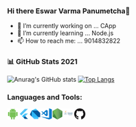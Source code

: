 ### Hi there Eswar Varma Panumetcha👋




- 🔭 I’m currently working on ... CApp
- 🌱 I’m currently learning ... Node.js
- 📫 How to reach me: ... 9014832822
<!-- - 👯 I’m looking to collaborate on ...  -->
<!-- - 🤔 I’m looking for help with ... -->
<!-- - 💬 Ask me about ... -->

<!-- - 😄 Pronouns: ... -->
<!-- - ⚡ Fun fact: ... -->

### :bar_chart: GitHub Stats 2021

![Anurag's GitHub stats](https://github-readme-stats.vercel.app/api?username=EswarVarma91&show_icons=true&theme=radical)
[![Top Langs](https://github-readme-stats.vercel.app/api/top-langs/?username=EswarVarma91&langs_count=50)](https://github.com/anuraghazra/github-readme-stats)

### Languages and Tools:

<img align="left" alt="Android" width="26px" src="https://raw.githubusercontent.com/github/explore/80688e429a7d4ef2fca1e82350fe8e3517d3494d/topics/android/android.png" />
<img align="left" alt="Android" width="26px" src="https://raw.githubusercontent.com/github/explore/80688e429a7d4ef2fca1e82350fe8e3517d3494d/topics/flutter/flutter.png" />
<img align="left" alt="Android" width="26px" src="https://raw.githubusercontent.com/github/explore/80688e429a7d4ef2fca1e82350fe8e3517d3494d/topics/dart/dart.png" />
<img align="left" alt="Visual Studio Code" width="26px" src="https://raw.githubusercontent.com/github/explore/80688e429a7d4ef2fca1e82350fe8e3517d3494d/topics/visual-studio-code/visual-studio-code.png" />
<!-- <img align="left" alt="JavaScript" width="26px" src="https://raw.githubusercontent.com/github/explore/80688e429a7d4ef2fca1e82350fe8e3517d3494d/topics/javascript/javascript.png" />
<img align="left" alt="TypeScript" width="26px" src="https://raw.githubusercontent.com/github/explore/80688e429a7d4ef2fca1e82350fe8e3517d3494d/topics/typescript/typescript.png" /> -->
<img align="left" alt="Node.js" width="26px" src="https://raw.githubusercontent.com/github/explore/80688e429a7d4ef2fca1e82350fe8e3517d3494d/topics/nodejs/nodejs.png" />

<img align="left" alt="Java" width="26px" src="https://raw.githubusercontent.com/github/explore/80688e429a7d4ef2fca1e82350fe8e3517d3494d/topics/java/java.png" />
<img align="left" alt="GitHub" width="26px" src="https://raw.githubusercontent.com/github/explore/78df643247d429f6cc873026c0622819ad797942/topics/github/github.png" />

<!-- ### Hi there 👋,

## I'm Hitesh Sahu ([hiteshsahu](http://hiteshsahu.com))
- Currently, I am bulding next generation Cars at BMW Munich - Germany. :oncoming_automobile:
- I have been developing Mobile Apps, Web Apps & the intersection of them(aka. Hybrid apps) for more than 8 years. :briefcase:
- My skillset diverges into both Mobile & Web Technologies & I am fluent in both. :gift:
- To learn more about my work & see my fun experiments please visit my [Website](http://hiteshsahu.com) :globe_with_meridians:


--------------

### 📈 Stackoverflow Reputation 
<a href="https://stackoverflow.com/users/2252113/hitesh-sahu"><img src="https://stackoverflow.com/users/flair/2252113.png" width="208" height="58" alt="profile for Hitesh Sahu at Stack Overflow, Q&amp;A for professional and enthusiast programmers" title="profile for Hitesh Sahu at Stack Overflow, Q&amp;A for professional and enthusiast programmers"></a>

### :bar_chart: GitHub Stats 2021
[![Hitesh's github stats](https://github-readme-stats.vercel.app/api?username=hiteshsahu&show_icons=true&line_height=21&show_icons=true&theme=dracula&hide_border=true)](https://github.com/anuraghazra/github-readme-stats)
[![Top Langs](https://github-readme-stats.vercel.app/api/top-langs/?username=hiteshsahu&show_icons=true&layout=compact&theme=vue&hide_border=true)](https://github.com/anuraghazra/github-readme-stats)

<img src="https://komarev.com/ghpvc/?username=hiteshsahu&color=blue&style=flat-square&label=visitors" align="right" />


--------------

### Languages and Tools:

<img align="left" alt="Visual Studio Code" width="26px" src="https://raw.githubusercontent.com/github/explore/80688e429a7d4ef2fca1e82350fe8e3517d3494d/topics/visual-studio-code/visual-studio-code.png" />
<img align="left" alt="JavaScript" width="26px" src="https://raw.githubusercontent.com/github/explore/80688e429a7d4ef2fca1e82350fe8e3517d3494d/topics/javascript/javascript.png" />
<img align="left" alt="TypeScript" width="26px" src="https://raw.githubusercontent.com/github/explore/80688e429a7d4ef2fca1e82350fe8e3517d3494d/topics/typescript/typescript.png" />
<img align="left" alt="Node.js" width="26px" src="https://raw.githubusercontent.com/github/explore/80688e429a7d4ef2fca1e82350fe8e3517d3494d/topics/nodejs/nodejs.png" />
<img align="left" alt="C" width="26px" src="https://raw.githubusercontent.com/github/explore/80688e429a7d4ef2fca1e82350fe8e3517d3494d/topics/c/c.png" />
<img align="left" alt="Java" width="26px" src="https://raw.githubusercontent.com/github/explore/80688e429a7d4ef2fca1e82350fe8e3517d3494d/topics/java/java.png" />
<img align="left" alt="Git" width="26px" src="https://raw.githubusercontent.com/github/explore/80688e429a7d4ef2fca1e82350fe8e3517d3494d/topics/git/git.png" />
<img align="left" alt="GitHub" width="26px" src="https://raw.githubusercontent.com/github/explore/78df643247d429f6cc873026c0622819ad797942/topics/github/github.png" />

<br />


--------------

### :email: Social 

 Connect with me:

[<img align="left" alt="hitesh sahu | Personal Site" width="22px" src="https://raw.githubusercontent.com/iconic/open-iconic/master/svg/globe.svg" />](https://hiteshsahu.com/)
[<img align="left" alt="hitesh sahu | Twitter" width="22px" src="https://cdn.jsdelivr.net/npm/simple-icons@v3/icons/twitter.svg" />](https://twitter.com/HiteshSahu_)
[<img align="left" alt="hitesh sahu | LinkedIn" width="22px" src="https://cdn.jsdelivr.net/npm/simple-icons@v3/icons/linkedin.svg" />](https://www.linkedin.com/in/hitesh-sahu-99639040/)
[<img align="left" alt="hitesh sahu | StackOverflow" width="22px" src="https://cdn.jsdelivr.net/npm/simple-icons@3.13.0/icons/stackoverflow.svg" />](https://stackoverflow.com/users/2252113/hitesh-sahu)
[<img align="left" alt="hitesh sahu | Codepen" width="22px" src="https://cdn.jsdelivr.net/npm/simple-icons@3.13.0/icons/codepen.svg" />](https://codepen.io/hiteshsahu/)
[<img align="left" alt="hitesh sahu | Mail" width="22px" src="https://cdn.jsdelivr.net/npm/simple-icons@3.13.0/icons/gmail.svg" />](mailto:hiteshkrsahu@gmail.com?subject=ProjectDiscussion)

<br />


--------------

 -->



